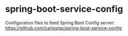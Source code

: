 # spring-boot-service-config
Configuration files to feed Spring Boot Config server: https://github.com/carlosjgp/spring-boot-service-config
